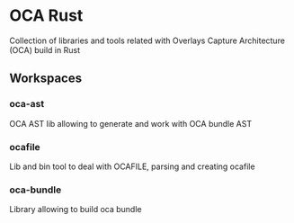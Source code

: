 # OCA Rust

Collection of libraries and tools related with Overlays Capture Architecture (OCA) build in Rust

## Workspaces

### oca-ast

OCA AST lib allowing to generate and work with OCA bundle AST

### ocafile

Lib and bin tool to deal with OCAFILE, parsing and creating ocafile

### oca-bundle

Library allowing to build oca bundle